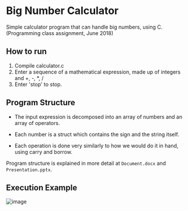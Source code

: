 # Big Number Calculator
Simple calculator program that can handle big numbers, using C. (Programming class assignment, June 2018)

## How to run
1. Compile calculator.c
2. Enter a sequence of a mathematical expression, made up of integers and +, -, *, /
3. Enter 'stop' to stop.

## Program Structure
- The input expression is decomposed into an array of numbers and an array of operators.
- Each number is a struct which contains the sign and the string itself.

- Each operation is done very similarly to how we would do it in hand, using carry and borrow.

Program structure is explained in more detail at `Document.docx` and `Presentation.pptx`.

## Execution Example
![image](https://user-images.githubusercontent.com/11360981/182261241-14cd443f-44fe-4f50-90ee-163046ee2c41.png)
